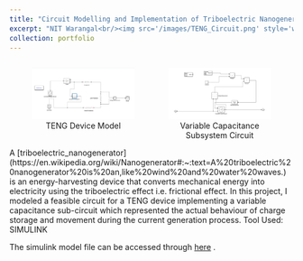 ```yaml
---
title: "Circuit Modelling and Implementation of Triboelectric Nanogenerator (TENG) Device Using SIMULINK"
excerpt: "NIT Warangal<br/><img src='/images/TENG_Circuit.png' style='width: 450px;'>"
collection: portfolio
---
```

<div style="display: flex; justify-content: center;">
    <figure style="margin-right: 20px;">
        <img src='/images/TENG_Circuit.png' style="width: 100%;">
        <figcaption style="text-align: center;">TENG Device Model</figcaption>
    </figure>
    <figure>
        <img src='/images/Variable_C_subsytem.png' style="width: 100%;">
        <figcaption style="text-align: center;">Variable Capacitance Subsystem Circuit</figcaption>
    </figure>
</div>
A [triboelectric_nanogenerator](https://en.wikipedia.org/wiki/Nanogenerator#:~:text=A%20triboelectric%20nanogenerator%20is%20an,like%20wind%20and%20water%20waves.) is an energy-harvesting device that converts mechanical energy into electricity using the triboelectric effect i.e. frictional effect.
In this project, I modeled a feasible circuit for a TENG device implementing a variable capacitance sub-circuit which represented the actual behaviour of charge 
storage and movement during the current generation process. Tool Used: SIMULINK

The simulink model file can be accessed through [here](https://drive.google.com/file/d/1azds4rzirIcjaDHJnHBlxOdda0ia1ksT/view?usp=sharing) .
